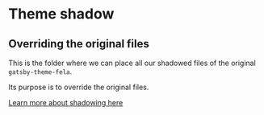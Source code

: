 # Theme shadow

## Overriding the original files

This is the folder where we can place all our shadowed files of the original `gatsby-theme-fela`. 

Its purpose is to override the original files.

[Learn more about shadowing here](https://www.gatsbyjs.org/docs/themes/shadowing/)
